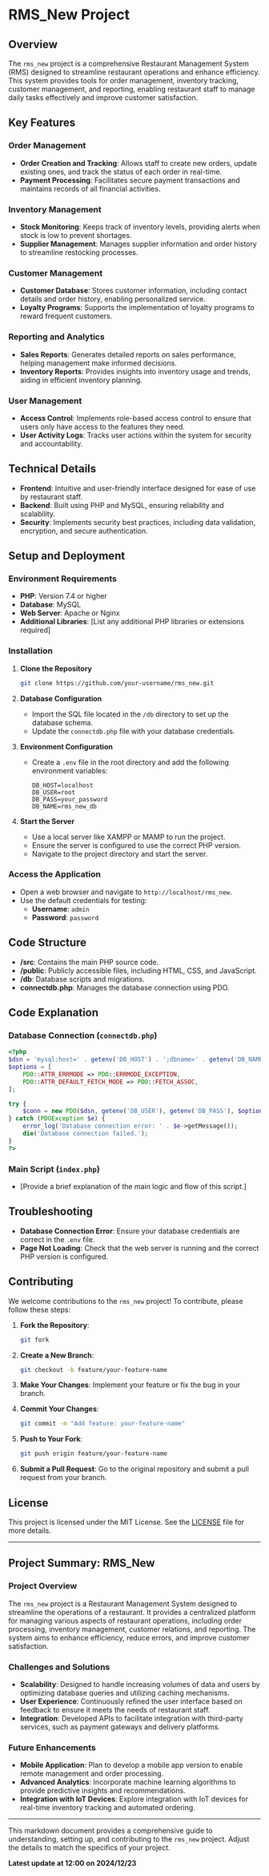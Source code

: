 

# RMS_New Project

## Overview

The `rms_new` project is a comprehensive Restaurant Management System (RMS) designed to streamline restaurant operations and enhance efficiency. This system provides tools for order management, inventory tracking, customer management, and reporting, enabling restaurant staff to manage daily tasks effectively and improve customer satisfaction.

## Key Features

### Order Management

- **Order Creation and Tracking**: Allows staff to create new orders, update existing ones, and track the status of each order in real-time.
- **Payment Processing**: Facilitates secure payment transactions and maintains records of all financial activities.

### Inventory Management

- **Stock Monitoring**: Keeps track of inventory levels, providing alerts when stock is low to prevent shortages.
- **Supplier Management**: Manages supplier information and order history to streamline restocking processes.

### Customer Management

- **Customer Database**: Stores customer information, including contact details and order history, enabling personalized service.
- **Loyalty Programs**: Supports the implementation of loyalty programs to reward frequent customers.

### Reporting and Analytics

- **Sales Reports**: Generates detailed reports on sales performance, helping management make informed decisions.
- **Inventory Reports**: Provides insights into inventory usage and trends, aiding in efficient inventory planning.

### User Management

- **Access Control**: Implements role-based access control to ensure that users only have access to the features they need.
- **User Activity Logs**: Tracks user actions within the system for security and accountability.

## Technical Details

- **Frontend**: Intuitive and user-friendly interface designed for ease of use by restaurant staff.
- **Backend**: Built using PHP and MySQL, ensuring reliability and scalability.
- **Security**: Implements security best practices, including data validation, encryption, and secure authentication.

## Setup and Deployment

### Environment Requirements

- **PHP**: Version 7.4 or higher
- **Database**: MySQL
- **Web Server**: Apache or Nginx
- **Additional Libraries**: [List any additional PHP libraries or extensions required]

### Installation

1. **Clone the Repository**

   ```bash
   git clone https://github.com/your-username/rms_new.git
   ```

2. **Database Configuration**

   - Import the SQL file located in the `/db` directory to set up the database schema.
   - Update the `connectdb.php` file with your database credentials.

3. **Environment Configuration**

   - Create a `.env` file in the root directory and add the following environment variables:

     ```plaintext
     DB_HOST=localhost
     DB_USER=root
     DB_PASS=your_password
     DB_NAME=rms_new_db
     ```

4. **Start the Server**

   - Use a local server like XAMPP or MAMP to run the project.
   - Ensure the server is configured to use the correct PHP version.
   - Navigate to the project directory and start the server.

### Access the Application

- Open a web browser and navigate to `http://localhost/rms_new`.
- Use the default credentials for testing:
  - **Username**: `admin`
  - **Password**: `password`

## Code Structure

- **/src**: Contains the main PHP source code.
- **/public**: Publicly accessible files, including HTML, CSS, and JavaScript.
- **/db**: Database scripts and migrations.
- **connectdb.php**: Manages the database connection using PDO.

## Code Explanation

### Database Connection (`connectdb.php`)

```php
<?php
$dsn = 'mysql:host=' . getenv('DB_HOST') . ';dbname=' . getenv('DB_NAME');
$options = [
    PDO::ATTR_ERRMODE => PDO::ERRMODE_EXCEPTION,
    PDO::ATTR_DEFAULT_FETCH_MODE => PDO::FETCH_ASSOC,
];

try {
    $conn = new PDO($dsn, getenv('DB_USER'), getenv('DB_PASS'), $options);
} catch (PDOException $e) {
    error_log('Database connection error: ' . $e->getMessage());
    die('Database connection failed.');
}
?>
```

### Main Script (`index.php`)

- [Provide a brief explanation of the main logic and flow of this script.]

## Troubleshooting

- **Database Connection Error**: Ensure your database credentials are correct in the `.env` file.
- **Page Not Loading**: Check that the web server is running and the correct PHP version is configured.

## Contributing

We welcome contributions to the `rms_new` project! To contribute, please follow these steps:

1. **Fork the Repository**:

   ```bash
   git fork
   ```

2. **Create a New Branch**:

   ```bash
   git checkout -b feature/your-feature-name
   ```

3. **Make Your Changes**: Implement your feature or fix the bug in your branch.

4. **Commit Your Changes**:

   ```bash
   git commit -m "Add feature: your-feature-name"
   ```

5. **Push to Your Fork**:

   ```bash
   git push origin feature/your-feature-name
   ```

6. **Submit a Pull Request**: Go to the original repository and submit a pull request from your branch.

## License

This project is licensed under the MIT License. See the [LICENSE](LICENSE) file for more details.

---

## Project Summary: RMS_New

### Project Overview

The `rms_new` project is a Restaurant Management System designed to streamline the operations of a restaurant. It provides a centralized platform for managing various aspects of restaurant operations, including order processing, inventory management, customer relations, and reporting. The system aims to enhance efficiency, reduce errors, and improve customer satisfaction.

### Challenges and Solutions

- **Scalability**: Designed to handle increasing volumes of data and users by optimizing database queries and utilizing caching mechanisms.
- **User Experience**: Continuously refined the user interface based on feedback to ensure it meets the needs of restaurant staff.
- **Integration**: Developed APIs to facilitate integration with third-party services, such as payment gateways and delivery platforms.

### Future Enhancements

- **Mobile Application**: Plan to develop a mobile app version to enable remote management and order processing.
- **Advanced Analytics**: Incorporate machine learning algorithms to provide predictive insights and recommendations.
- **Integration with IoT Devices**: Explore integration with IoT devices for real-time inventory tracking and automated ordering.

---

This markdown document provides a comprehensive guide to understanding, setting up, and contributing to the `rms_new` project. Adjust the details to match the specifics of your project.

**Latest update at 12:00 on 2024/12/23**
